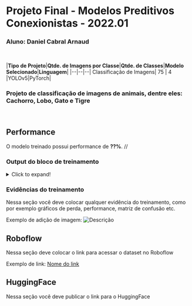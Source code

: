 # Projeto Final - Modelos Preditivos Conexionistas - 2022.01

### Aluno: Daniel Cabral Arnaud

<br>

|**Tipo de Projeto**|**Qtde. de Imagens por Classe**|**Qtde. de Classes**|**Modelo Selecionado**|**Linguagem**|
|--|--|--|
Classificação de Imagens| 75 | 4 |YOLOv5|PyTorch|

### Projeto de classificação de imagens de animais, dentre eles: Cachorro, Lobo, Gato e Tigre

<br>


## Performance

O modelo treinado possui performance de **??%**.
//

### Output do bloco de treinamento

<details>
  <summary>Click to expand!</summary>
  
  ```text
    Você deve colar aqui a saída do bloco de treinamento do notebook, contendo todas as épocas e saídas do treinamento
  ```
</details>

### Evidências do treinamento

Nessa seção você deve colocar qualquer evidência do treinamento, como por exemplo gráficos de perda, performance, matriz de confusão etc.

Exemplo de adição de imagem:
![Descrição](https://picsum.photos/seed/picsum/500/300)

## Roboflow

Nessa seção deve colocar o link para acessar o dataset no Roboflow

Exemplo de link: [Nome do link](google.com)

## HuggingFace

Nessa seção você deve publicar o link para o HuggingFace


